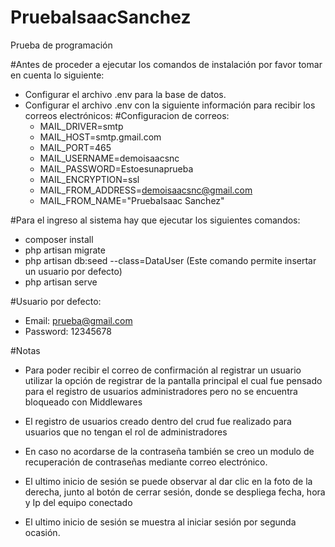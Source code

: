 # PruebaIsaacSanchez
 Prueba de programación

#Antes de proceder a ejecutar los comandos de instalación por favor tomar en cuenta lo siguiente:
- Configurar el archivo .env para la base de datos.
- Configurar el archivo .env con la siguiente información para recibir los correos electrónicos:
#Configuracion de correos:
   	- MAIL_DRIVER=smtp
	- MAIL_HOST=smtp.gmail.com	
	- MAIL_PORT=465
	- MAIL_USERNAME=demoisaacsnc
	- MAIL_PASSWORD=Estoesunaprueba
	- MAIL_ENCRYPTION=ssl
	- MAIL_FROM_ADDRESS=demoisaacsnc@gmail.com
	- MAIL_FROM_NAME="PruebaIsaac Sanchez"

#Para el ingreso al sistema hay que ejecutar los siguientes comandos:
- composer install
- php artisan migrate
- php artisan db:seed --class=DataUser (Este comando permite insertar un usuario por defecto)
- php artisan serve

#Usuario por defecto:
- Email: prueba@gmail.com
- Password: 12345678

#Notas
- Para poder recibir el correo de confirmación al registrar un usuario utilizar la opción de registrar de la pantalla principal el cual fue pensado para el registro de usuarios administradores pero no se encuentra bloqueado con Middlewares

- El registro de usuarios creado dentro del crud fue realizado para usuarios que no tengan el rol de administradores

- En caso no acordarse de la contraseña también se creo un modulo de recuperación de contraseñas mediante correo electrónico.

- El ultimo inicio de sesión se puede observar al dar clic en la foto de la derecha, junto al botón de cerrar sesión, donde se despliega fecha, hora y Ip del equipo conectado

- El ultimo inicio de sesión se muestra al iniciar sesión por segunda ocasión.

